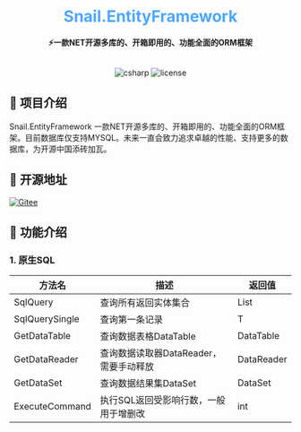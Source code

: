<div align="center">
	<h1 align="center" style="color:#4da7fd"><b>Snail.EntityFramework</b></h1>
</div>
<div align="center">
<span align="center" style="font-weight:bold" >⚡一款NET开源多库的、开箱即用的、功能全面的ORM框架</span>
</div>
<br>
<p align="center">
<img alt="csharp" src="https://img.shields.io/badge/language-csharp-brightgreen.svg">
<img alt="license" src="https://img.shields.io/badge/license-MIT-blue.svg">
</p>

## 🚩 项目介绍
Snail.EntityFramework 一款NET开源多库的、开箱即用的、功能全面的ORM框架。目前数据库仅支持MYSQL。未来一直会致力追求卓越的性能、支持更多的数据库，为开源中国添砖加瓦。

## 🏅 开源地址
[![Gitee](https://shields.io/badge/Gitee-https://gitee.com/weile0796/Snail.EntityFramework-green?logo=gitee&style=flat&logoColor=red)](https://gitee.com/weile0796/Snail.EntityFramework.git)


## 🎉 功能介绍
### 1. **原生SQL**

| 方法名            | 描述                                   | 返回值     |
| ----------------- | -------------------------------------- | ---------- |
| SqlQuery<T>       | 查询所有返回实体集合                   | List       |
| SqlQuerySingle<T> | 查询第一条记录                         | T          |
| GetDataTable      | 查询数据表格DataTable                  | DataTable  |
| GetDataReader     | 查询数据读取器DataReader，需要手动释放 | DataReader |
| GetDataSet        | 查询数据结果集DataSet                  | DataSet    |
| ExecuteCommand    | 执行SQL返回受影响行数，一般用于增删改  | int        |
